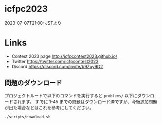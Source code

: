 # icfpc2023

2023-07-07T21:00: JSTより

# Links

* Contest 2023 page http://icfpcontest2023.github.io/
* Twitter https://twitter.com/icfpcontest2023
* Discord https://discord.com/invite/b9Zuy9D2


## 問題のダウンロード

プロジェクトルートで以下のコマンドを実行すると `problems/` 以下にダウンロードされます。
すでに 1-45 までの問題はダウンロード済ですが、今後追加問題が出た場合などはこれを参考にしてください。

```shell
./scripts/download.sh
```

